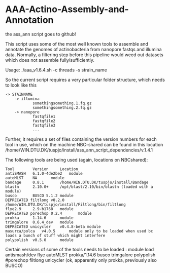 # AAA-Actino-Assembly-and-Annotation
the ass_ann script goes to github!

This script uses some of the most well known tools to assemble and annotate the genomes of actinobacteria from nanopore fastqs and illumina data. Normally, a filtering step before this pipeline would weed out datasets which does not assemble fully/sufficiently.  

Usage:
./aaa_v1.6.4.sh -c threads -s strain_name

So the current script requires a very particular folder structure, which needs to look like this 

	-> STAINNAME
    	-> illumina
        		somethingsomething.1.fq.gz
        		somethingsomething.2.fq.gz
    	-> nanopore
        		fastqfile1
        		fastqfile2
        		fastqfile3
         		...

Further, it requires a set of files containing the version numbers for each tool in use, which on the machine NBC-shared can be found in this location    
  /home/WIN.DTU.DK/tuspjo/install/ass_ann_script_dependencies/v.1.4.1

The following tools are being used (again, locations on NBCshared): 
	
	Tool		Version		Location
	antiSMASH	6.1.0-4de2be2	module
	autoMLST	NA		module
	bandage		0.8.1		/home/WIN.DTU.DK/tuspjo/install/Bandage
	blastn		2.10.0+		/opt/blast/2.10/bin/blastn (loaded with a module)
	busco		BUSCO 5.1.2	module
	DEPRECATED filtlong	v0.2.0		/home/WIN.DTU.DK/tuspjo/install/Filtlong/bin/filtlong
	flye2.9		2.9-b1768	module
	DEPRECATED porechop	0.2.4		module
	prokka		1.14.6		module
	trimgalore	0.6.4_dev	module
	DEPRECATED unicycler	v0.4.8-beta	module
	masurca/polca	v4.0.5		module only to be loaded when used bc loads a bunch of stuff which might interfere
	polypolish	v0.5.0		module
Certain versions of some of the tools needs to be loaded : 
	module load antismash/dev flye autoMLST prokka/1.14.6 busco trimgalore polypolish #porechop filtlong unicycler
(ok, apparently only prokka, previously also BUSCO)
